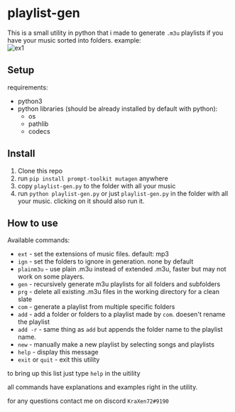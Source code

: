 # playlist-gen
  
This is a small utility in python that i made to generate ``.m3u`` playlists if you have your music sorted into folders. example:  
![ex1](https://cdn.discordapp.com/attachments/704792091955429426/813334438322765864/playlist_gen.png)
  
## Setup
requirements:
- python3
- python libraries (should be already installed by default with python):
    - os
    - pathlib
    - codecs
  
## Install
1. Clone this repo
2. run ``pip install prompt-toolkit mutagen`` anywhere
3. copy ``playlist-gen.py`` to the folder with all your music
4. run ``python playlist-gen.py`` or just ``playlist-gen.py`` in the folder with all your music. clicking on it should also run it.

## How to use
Available commands:
- ``ext`` - set the extensions of music files. default: mp3
- ``ign`` - set the folders to ignore in generation. none by default
- ``plainm3u`` - use plain .m3u instead of extended .m3u, faster but may not work on some players.
- ``gen`` - recursively generate m3u playlists for all folders and subfolders
- ``prg`` - delete all existing .m3u files in the working directory for a clean slate
- ``com`` - generate a playlist from multiple specific folders
- ``add`` - add a folder or folders to a playlist made by ``com``. doesen't rename the playlist
- ``add -r`` - same thing as ``add`` but appends the folder name to the playlist name. 
- ``new`` - manually make a new playlist by selecting songs and playlists
- ``help`` - display this message
- ``exit`` or ``quit`` - exit this utility
  
to bring up this list just type ``help`` in the uitility

all commands have explanations and examples right in the utility.

for any questions contact me on discord ``KraXen72#9190``